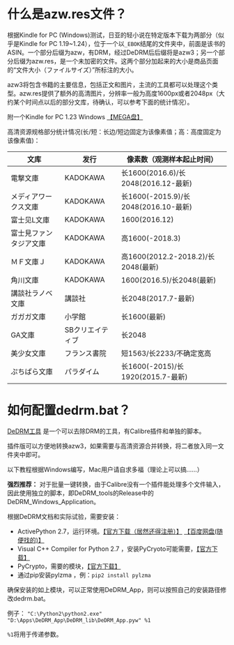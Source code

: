 # 什么是azw.res文件？
根据Kindle for PC (Windows)测试，日亚的轻小说在特定版本下载为两部分（似乎是Kindle for PC 1.19~1.24），位于一个以```_EBOK```结尾的文件夹中，前面是该书的ASIN。一个部分后缀为azw，有DRM，经过DeDRM后后缀将是azw3；另一个部分后缀为azw.res，是一个未加密的文件。这两个部分加起来的大小是商品页面的“文件大小（ファイルサイズ）”所标注的大小。

azw3将包含书籍的主要信息，包括正文和图片，主流的工具都可以处理这个类型。azw.res提供了额外的高清图片，分辨率一般为高度1600px或者2048px（大约某个时间点以后的部分文库，待确认，可以参考下面的统计情况）。

附一个Kindle for PC 1.23 Windows [【MEGA盘】](https://mega.nz/#!t1ACHQgR!ZpiiF6G7fSwgYkXsi7_UGm2zYBpmkBDCaRqtLJnt3_E)

高清资源规格部分统计情况(长/短：长边/短边固定为该像素值；高：高度固定为该像素值)：

文库 | 发行 | 像素数（观测样本起止时间）
-|-|-
電撃文庫 | KADOKAWA | 长1600(2016.6)/长2048(2016.12-最新)
メディアワークス文庫 | KADOKAWA | 长1600(-2015.9)/长2048(2016.10-最新) 
富士见L文庫 | KADOKAWA | 1600(2016.12)
富士見ファンタジア文庫 | KADOKAWA | 高1600(-2018.3)
ＭＦ文庫Ｊ | KADOKAWA | 高1600(2012.2-2018.2)/长2048(最新)
角川文庫 | KADOKAWA | 1600(2016.5)/长2048(最新)
講談社ラノベ文庫 | 講談社 | 长2048(2017.7-最新)
ガガガ文庫 | 小学館 | 长1600(最新)
GA文庫 | SBクリエイティブ | 长2048
美少女文庫 | フランス書院 | 短1563/长2233/不确定宽高
ぷちぱら文庫 | パラダイム | 长1600(-2015)/长1920(2015.7-最新)
# 如何配置dedrm.bat？
[DeDRM工具](https://github.com/apprenticeharper/DeDRM_tools) 是一个可以去除DRM的工具，有Calibre插件和单独的脚本。

插件版可以方便地转换azw3，如果需要与高清资源合并转换，将二者放入同一文件夹中即可。

以下教程根据Windows编写，Mac用户请自求多福（理论上可以搞……）

**强烈推荐：** 对于批量一键转换，由于Calibre没有一个插件能处理多个文件输入，因此使用独立的脚本，即DeDRM_tools的Release中的DeDRM_Windows_Application。

根据DeDRM文档和实际试验，需要安装：
+ ActivePython 2.7，运行环境。[【官方下载（居然还得注册）】](http://www.activestate.com/activepython/downloads) [【百度网盘(随便找的)】](https://pan.baidu.com/s/1jGBo9QA)
+ Visual C++ Compiler for Python 2.7 ，安装PyCryoto可能需要，[【官方下载】](https://www.microsoft.com/en-us/download/details.aspx?id=44266)
+ PyCrypto，需要的模块，[【官方下载】](http://www.voidspace.org.uk/python/modules.shtml#pycrypto)
+ 通过pip安装pylzma ，例：```pip2 install pylzma```

确保安装的如上模块，可以正常使用DeDRM_App，则可以按照自己的安装路径修改dedrm.bat。

例子：
```"C:\Python2\python2.exe" "D:\Apps\DeDRM_App\DeDRM_lib\DeDRM_App.pyw" %1```

```%1```将用于传递参数。
